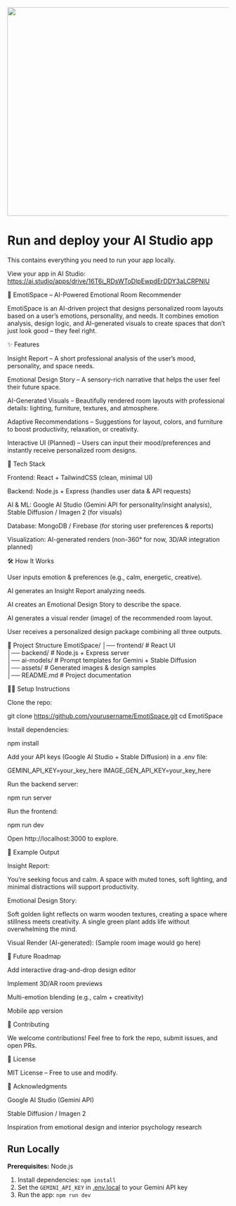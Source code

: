 <div align="center">
<img width="1200" height="475" alt="GHBanner" src="https://github.com/user-attachments/assets/0aa67016-6eaf-458a-adb2-6e31a0763ed6" />
</div>

# Run and deploy your AI Studio app

This contains everything you need to run your app locally.

View your app in AI Studio: https://ai.studio/apps/drive/16T6i_RDsWToDlpEwpdErDDY3aLCRPNlU

🌌 EmotiSpace – AI-Powered Emotional Room Recommender

EmotiSpace is an AI-driven project that designs personalized room layouts based on a user’s emotions, personality, and needs. It combines emotion analysis, design logic, and AI-generated visuals to create spaces that don’t just look good – they feel right.

✨ Features

Insight Report – A short professional analysis of the user’s mood, personality, and space needs.

Emotional Design Story – A sensory-rich narrative that helps the user feel their future space.

AI-Generated Visuals – Beautifully rendered room layouts with professional details: lighting, furniture, textures, and atmosphere.

Adaptive Recommendations – Suggestions for layout, colors, and furniture to boost productivity, relaxation, or creativity.

Interactive UI (Planned) – Users can input their mood/preferences and instantly receive personalized room designs.

🚀 Tech Stack

Frontend: React + TailwindCSS (clean, minimal UI)

Backend: Node.js + Express (handles user data & API requests)

AI & ML: Google AI Studio (Gemini API for personality/insight analysis), Stable Diffusion / Imagen 2 (for visuals)

Database: MongoDB / Firebase (for storing user preferences & reports)

Visualization: AI-generated renders (non-360° for now, 3D/AR integration planned)

🛠️ How It Works

User inputs emotion & preferences (e.g., calm, energetic, creative).

AI generates an Insight Report analyzing needs.

AI creates an Emotional Design Story to describe the space.

AI generates a visual render (image) of the recommended room layout.

User receives a personalized design package combining all three outputs.

📂 Project Structure
EmotiSpace/
│── frontend/        # React UI  
│── backend/         # Node.js + Express server  
│── ai-models/       # Prompt templates for Gemini + Stable Diffusion  
│── assets/          # Generated images & design samples  
│── README.md        # Project documentation  

🧑‍💻 Setup Instructions

Clone the repo:

git clone https://github.com/yourusername/EmotiSpace.git
cd EmotiSpace


Install dependencies:

npm install


Add your API keys (Google AI Studio + Stable Diffusion) in a .env file:

GEMINI_API_KEY=your_key_here
IMAGE_GEN_API_KEY=your_key_here


Run the backend server:

npm run server


Run the frontend:

npm run dev


Open http://localhost:3000 to explore.

📖 Example Output

Insight Report:

You’re seeking focus and calm. A space with muted tones, soft lighting, and minimal distractions will support productivity.

Emotional Design Story:

Soft golden light reflects on warm wooden textures, creating a space where stillness meets creativity. A single green plant adds life without overwhelming the mind.

Visual Render (AI-generated):
(Sample room image would go here)

🎯 Future Roadmap

 Add interactive drag-and-drop design editor

 Implement 3D/AR room previews

 Multi-emotion blending (e.g., calm + creativity)

 Mobile app version

🤝 Contributing

We welcome contributions! Feel free to fork the repo, submit issues, and open PRs.

📜 License

MIT License – Free to use and modify.

🌟 Acknowledgments

Google AI Studio (Gemini API)

Stable Diffusion / Imagen 2

Inspiration from emotional design and interior psychology research

## Run Locally

**Prerequisites:**  Node.js


1. Install dependencies:
   `npm install`
2. Set the `GEMINI_API_KEY` in [.env.local](.env.local) to your Gemini API key
3. Run the app:
   `npm run dev`
